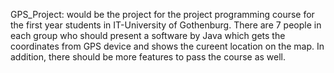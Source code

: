 GPS\_Project: would be the project for the project programming course for the first year students in IT-University of Gothenburg. There are 7 people in each group who should present a software by Java which gets the coordinates from GPS device and shows the cureent location on the map. In addition, there should be more features to pass the course as well.